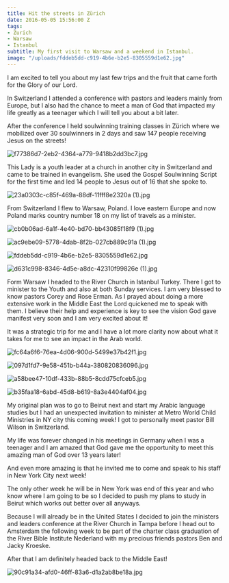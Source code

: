```yaml
---
title: Hit the streets in Zürich
date: 2016-05-05 15:56:00 Z
tags:
- Zurich
- Warsaw
- Istanbul
subtitle: My first visit to Warsaw and a weekend in Istanbul.
image: "/uploads/fddeb5dd-c919-4b6e-b2e5-8305559d1e62.jpg"
---
```


I am excited to tell you about my last few trips and the fruit that came forth for the Glory of our Lord.

In Switzerland I attended a conference with pastors and leaders mainly from Europe, but I also had the chance to meet a man of God that impacted my life greatly as a teenager which I will tell you about a bit later.

After the conference I held soulwinning training classes in Zürich where we mobilized over 30 soulwinners in 2 days and saw 147 people receiving Jesus on the streets!

![f77386d7-2eb2-4364-a779-9418b2dd3bc7.jpg](/uploads/f77386d7-2eb2-4364-a779-9418b2dd3bc7.jpg)

This Lady is a youth leader at a church in another city in Switzerland and came to be trained in evangelism. She used the Gospel Soulwinning Script for the first time and led 14 people to Jesus out of 16 that she spoke to.

![23a0303c-c85f-469a-88df-11fff8e2320a (1).jpg](/uploads/23a0303c-c85f-469a-88df-11fff8e2320a%20(1).jpg)

From Switzerland I flew to Warsaw, Poland. I love eastern Europe and now Poland marks country number 18 on my list of travels as a minister.

![cb0b06ad-6a1f-4e40-bd70-bb43085f18f9 (1).jpg](/uploads/cb0b06ad-6a1f-4e40-bd70-bb43085f18f9%20(1).jpg)

![ac9ebe09-5778-4dab-8f2b-027cb889c91a (1).jpg](/uploads/ac9ebe09-5778-4dab-8f2b-027cb889c91a%20(1).jpg)

![fddeb5dd-c919-4b6e-b2e5-8305559d1e62.jpg](/uploads/fddeb5dd-c919-4b6e-b2e5-8305559d1e62.jpg)

![d631c998-8346-4d5e-a8dc-42310f99826e (1).jpg](/uploads/d631c998-8346-4d5e-a8dc-42310f99826e%20(1).jpg)

Form Warsaw I headed to the River Church in Istanbul Turkey. There I got to minister to the Youth and also at both Sunday services. I am very blessed to know pastors Corey and Rose Erman. As I prayed about doing a more extensive work in the Middle East the Lord quickened me to speak with them. I believe  their help and experience is key to see the vision God gave manifest very soon and I am very excited about it!

It was a strategic trip for me and I have a lot more clarity now about what it takes for me to see an impact in the Arab world.

![fc64a6f6-76ea-4d06-900d-5499e37b42f1.jpg](/uploads/fc64a6f6-76ea-4d06-900d-5499e37b42f1.jpg)

![097d1fd7-9e58-451b-b44a-380820836096.jpg](/uploads/097d1fd7-9e58-451b-b44a-380820836096.jpg)

![a58bee47-10df-433b-88b5-8cdd75cfceb5.jpg](/uploads/a58bee47-10df-433b-88b5-8cdd75cfceb5.jpg)

![b35faa18-6abd-45d8-b619-8a3e4404af04.jpg](/uploads/b35faa18-6abd-45d8-b619-8a3e4404af04.jpg)

My original plan was to go to Beirut next and start my Arabic language studies but I had an unexpected invitation to minister at Metro World Child Ministries in NY city this coming week! I got to personally meet pastor Bill Wilson in Switzerland.

My life was forever changed in his meetings in Germany when I was a teenager and I am amazed that God gave me the opportunity to meet this amazing man of God over 13 years later!

And even more amazing is that he invited me to come and speak to his staff in New York City next week!

The only other week he will be in New York was end of this year and who know where I am going to be so I decided to push my plans to study in Beirut which works out better over all anyways.

Because I will already be in the United States I decided to join the ministers and leaders conference at the River Church in Tampa before I head out to Amsterdam the following week to be part of the charter class graduation of the River Bible Institute Nederland with my precious friends pastors Ben and Jacky Kroeske.

After that I am definitely headed back to the Middle East!

![90c91a34-afd0-46ff-83a6-d1a2ab8be18a.jpg](/uploads/90c91a34-afd0-46ff-83a6-d1a2ab8be18a.jpg)